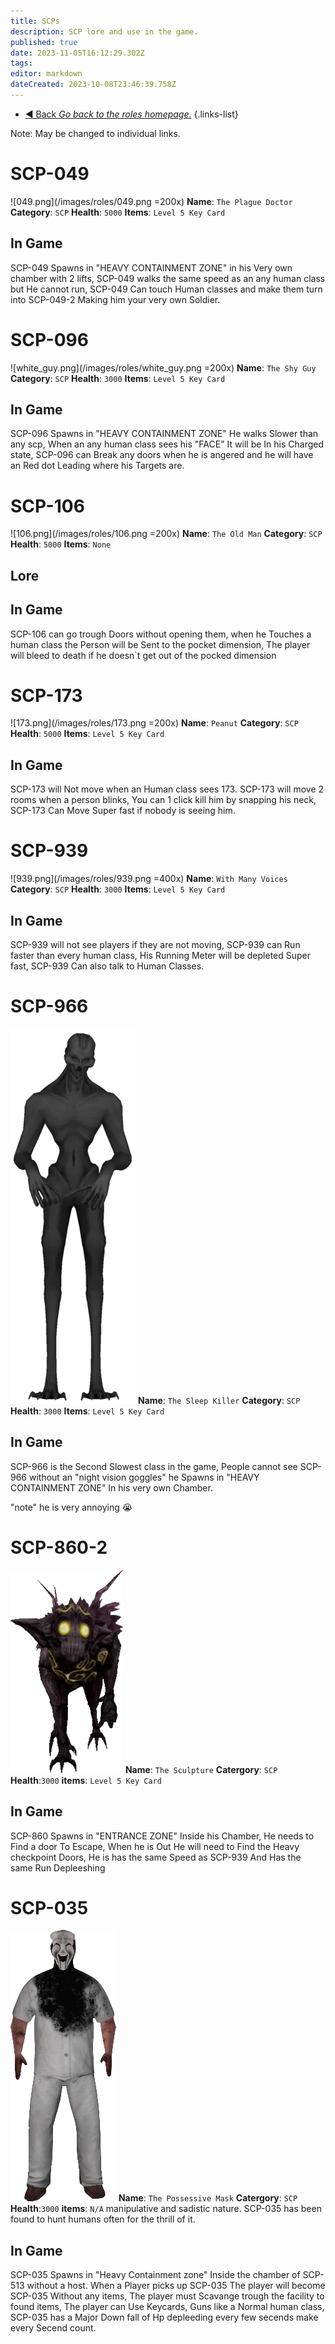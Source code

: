 ```yaml
---
title: SCPs
description: SCP lore and use in the game.
published: true
date: 2023-11-05T16:12:29.302Z
tags: 
editor: markdown
dateCreated: 2023-10-08T23:46:39.758Z
---
```


- [:arrow_backward: Back *Go back to the roles homepage.*](/en/game/jobs#roles)
{.links-list}

Note: May be changed to individual links.
# SCP-049
![049.png](/images/roles/049.png =200x)
**Name**: `The Plague Doctor`
**Category**: `SCP`
**Health**: `5000`
**Items**: `Level 5 Key Card`
## In Game
SCP-049 Spawns in "HEAVY CONTAINMENT ZONE" in his Very own chamber with 2 lifts, SCP-049 walks the same speed as an any human class but He cannot run, SCP-049 Can touch Human classes and make them turn into SCP-049-2 Making him your very own Soldier.
# SCP-096
![white_guy.png](/images/roles/white_guy.png =200x)
**Name**: `The Shy Guy`
**Category**: `SCP`
**Health**: `3000`
**Items**: `Level 5 Key Card`
## In Game
SCP-096 Spawns in "HEAVY CONTAINMENT ZONE" He walks Slower than any scp, When an any human class sees his "FACE" It will be In his Charged state, SCP-096 can  Break any doors when he is angered and he will have an Red dot Leading where his Targets are.
# SCP-106
![106.png](/images/roles/106.png =200x)
**Name**: `The Old Man`
**Category**: `SCP`
**Health**: `5000`
**Items**: `None`
## Lore
## In Game
SCP-106 can go trough Doors without opening them, when he Touches a human class the Person will be Sent to the pocket dimension, The player will bleed to death if he doesn`t get out of the pocked dimension
# SCP-173
![173.png](/images/roles/173.png =200x)
**Name**: `Peanut`
**Category**: `SCP`
**Health**: `5000`
**Items**: `Level 5 Key Card`
## In Game
SCP-173 will Not move when an Human class sees 173. SCP-173 will move 2 rooms when a person blinks, You can 1 click kill him by snapping  his neck, SCP-173 Can Move Super fast if nobody is seeing him.
# SCP-939
![939.png](/images/roles/939.png =400x)
**Name**: `With Many Voices`
**Category**: `SCP`
**Health**: `3000`
**Items**: `Level 5 Key Card`
## In Game
SCP-939 will not see players if they are not moving, SCP-939 can Run faster than every human class, His Running Meter will be depleted Super fast, SCP-939 Can also talk to Human Classes.
# SCP-966
![966.png](/images/roles/966.png)
**Name**: `The Sleep Killer`
**Category**: `SCP`
**Health**: `3000`
**Items**: `Level 5 Key Card`
## In Game
SCP-966 is the Second Slowest class in the game, People cannot see SCP-966 without an "night vision goggles" he Spawns in "HEAVY CONTAINMENT ZONE" In his very own Chamber. 

"note" he is very annoying :sob:

# SCP-860-2
![860-2.png](/images/roles/860-2.png)
**Name**: `The Sculpture`
**Catergory**: `SCP` 
**Health**:`3000` 
**items**: `Level 5 Key Card`
## In Game
SCP-860 Spawns in "ENTRANCE ZONE" Inside his Chamber, He needs to Find a door To Escape, When he is Out He will need to Find the Heavy checkpoint Doors, He is has the same Speed as SCP-939 And Has the same Run Depleeshing 
# SCP-035
![scp-35.png](/images/roles/scp-35.png)
**Name**: `The Possessive Mask`
**Catergory**: `SCP` 
**Health**:`3000` 
**items**: `N/A`
manipulative and sadistic nature. SCP-035 has been found to hunt humans often for the thrill of it. 
## In Game
SCP-035 Spawns in "Heavy Containment zone" Inside the chamber of SCP-513 without a host. When a Player picks up SCP-035 The player will become SCP-035 Without any items, The player must Scavange trough the facility to found items, The player can Use Keycards, Guns like a Normal human class, SCP-035 has a Major Down fall of Hp depleeding every few secends make every Secend count.